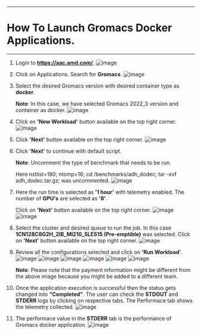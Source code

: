 ***

  # How To Launch Gromacs Docker Applications.

***
1. Login to **https://aac.amd.com/**.
   ![image](https://github.com/amddcgpuce/AMDAcceleratorCloudGuides/assets/137475004/5ff0f361-8d9b-42ae-afc8-9c222b56bc63)

2. Click on Applications. Search for **Gromacs**.
   ![image](https://github.com/amddcgpuce/AMDAcceleratorCloudGuides/assets/137475004/4e804fad-bd92-4fea-a186-a54cc9b8c1fd)

3. Select the desired Gromacs version with desired container type as **docker**.

   **Note**: In this case, we have selected Gromacs 2022_3 version and container as docker.
   ![image](https://github.com/amddcgpuce/AMDAcceleratorCloudGuides/assets/137475004/a5a1e84e-399e-4a55-83ed-891f642a9782)

4. Click on **'New Workload'** button available on the top right corner.
   ![image](https://github.com/amddcgpuce/AMDAcceleratorCloudGuides/assets/137475004/626a0b85-b92d-4215-affe-ae3e4c9c194c)

5. Click **'Next'** button available on the top right corner.
   ![image](https://github.com/amddcgpuce/AMDAcceleratorCloudGuides/assets/137475004/6c67dee6-b99f-474a-8032-8c277054009a)

6. Click **'Next'** to continue with default script.

   **Note**: Uncomment the type of benchmark that needs to be run.

   Here nstlist=180; ntomp=16; cd /benchmarks/adh_dodec; tar -xvf adh_dodec.tar.gz; was uncommented.
   ![image](https://github.com/amddcgpuce/AMDAcceleratorCloudGuides/assets/137475004/470d1134-22ed-48d9-8cfc-3b628f47c8dc)

7. Here the run time is selected as **'1 hour'** with telemetry enabled. The number of **GPU's** are selected as **'8'**.

    Click on **'Next'** button available on the top right corner.
   ![image](https://github.com/amddcgpuce/AMDAcceleratorCloudGuides/assets/137475004/bcd11877-7409-40f9-84f6-18e937eae28b)
   ![image](https://github.com/amddcgpuce/AMDAcceleratorCloudGuides/assets/137475004/ef020fb3-c314-40ee-8bfe-3497e6df4afc)

8. Select the cluster and desired queue to run the job. In this case **1CN128C8G2H_2IB_MI210_SLES15 (Pre-emptible)** was selected. Click on **'Next'** button available on the top right corner.
   ![image](https://github.com/amddcgpuce/AMDAcceleratorCloudGuides/assets/137475004/2b6e04b2-3328-4d00-8848-8f19ff1be57a)

9. Review all the configurations selected and click on **'Run Workload'**.
   ![image](https://github.com/amddcgpuce/AMDAcceleratorCloudGuides/assets/137475004/2bb9ba4c-338f-470f-9a13-046ccdba490f)
   ![image](https://github.com/amddcgpuce/AMDAcceleratorCloudGuides/assets/137475004/6792df60-55d3-499c-9fa8-a89c4a65f23f)
   ![image](https://github.com/amddcgpuce/AMDAcceleratorCloudGuides/assets/137475004/dc4c3610-ad74-456d-bde1-ca5b7391eaf8)
   ![image](https://github.com/amddcgpuce/AMDAcceleratorCloudGuides/assets/137475004/7c5b07d9-08d8-4129-a189-10177f624f2b)
   ![image](https://github.com/amddcgpuce/AMDAcceleratorCloudGuides/assets/137475004/71eb276a-ff88-4a6a-bf15-b1ca3d4920bb)
   ![image](https://github.com/amddcgpuce/AMDAcceleratorCloudGuides/assets/137475004/4150f290-6b00-4562-b6a6-857d28d7aacc)

    **Note**: Please note that the payment information might be different from the above image because you might be added to a different team.

10.  Once the application execution is successful then the status gets changed into **“Completed”**. The user can check the **STDOUT** and **STDERR** logs by clicking on respective tabs. The Performace tab shows the telemetry collected.
    ![image](https://github.com/amddcgpuce/AMDAcceleratorCloudGuides/assets/137475004/eea60fef-c8f2-4d68-befb-b1c306baf004)

11.  The performace value in the **STDERR** tab is the performance of Gromacs docker application.
     ![image](https://github.com/amddcgpuce/AMDAcceleratorCloudGuides/assets/137475004/99aa2189-5f70-4196-a1e2-5e90a251800f)
